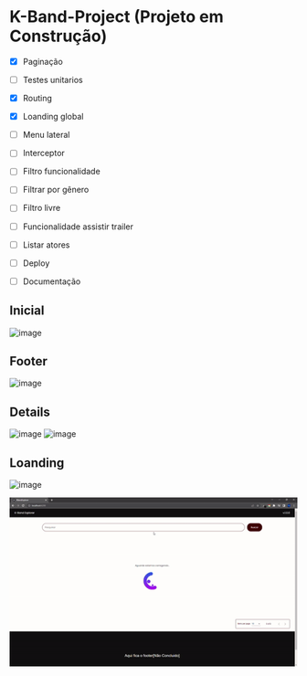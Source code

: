 # K-Band-Project (Projeto em Construção)

- [X] Paginação
- [ ] Testes unitarios
- [X] Routing
- [x] Loanding global
- [ ] Menu lateral
- [ ] Interceptor
- [ ] Filtro funcionalidade
- [ ] Filtrar por gênero
- [ ] Filtro livre
- [ ] Funcionalidade assistir trailer
- [ ] Listar atores
- [ ] Deploy
- [ ] Documentação


## Inicial
![image](https://github.com/CarolinaCedro/K-Band-Project/assets/75391803/78b2a8d9-0da8-484f-bba8-6eca088659cb)
## Footer
![image](https://github.com/CarolinaCedro/K-Band-Project/assets/75391803/f89ace86-9994-49dd-83c0-056950bd4e34)
## Details
![image](https://github.com/CarolinaCedro/K-Band-Project/assets/75391803/f285d74d-46e9-4b3d-b69e-9922a8132be9)
![image](https://github.com/CarolinaCedro/K-Band-Project/assets/75391803/a217877c-99a4-41ec-9aec-2e27ead7a651)

## Loanding
![image](https://github.com/CarolinaCedro/K-Band-Project/assets/75391803/103bb4f7-d78b-4338-b433-398661d6b767)

![GIF animado](src/assets/ezgif.com-video-to-gif.gif)




